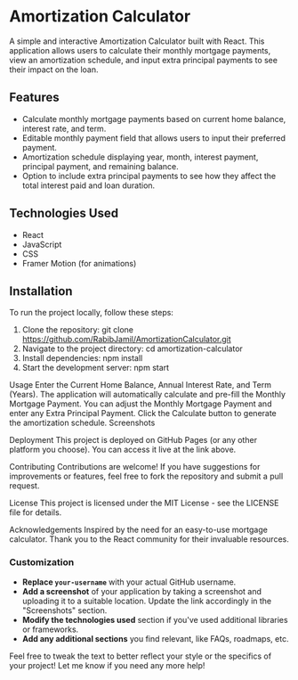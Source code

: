 # Amortization Calculator

A simple and interactive Amortization Calculator built with React. This application allows users to calculate their monthly mortgage payments, view an amortization schedule, and input extra principal payments to see their impact on the loan.

## Features

- Calculate monthly mortgage payments based on current home balance, interest rate, and term.
- Editable monthly payment field that allows users to input their preferred payment.
- Amortization schedule displaying year, month, interest payment, principal payment, and remaining balance.
- Option to include extra principal payments to see how they affect the total interest paid and loan duration.

## Technologies Used

- React
- JavaScript
- CSS
- Framer Motion (for animations)

## Installation

To run the project locally, follow these steps:

1. Clone the repository:
   git clone https://github.com/RabibJamil/AmortizationCalculator.git
2. Navigate to the project directory:
   cd amortization-calculator
3. Install dependencies:
   npm install
4. Start the development server:
   npm start

Usage
Enter the Current Home Balance, Annual Interest Rate, and Term (Years).
The application will automatically calculate and pre-fill the Monthly Mortgage Payment.
You can adjust the Monthly Mortgage Payment and enter any Extra Principal Payment.
Click the Calculate button to generate the amortization schedule.
Screenshots

Deployment
This project is deployed on GitHub Pages (or any other platform you choose). You can access it live at the link above.

Contributing
Contributions are welcome! If you have suggestions for improvements or features, feel free to fork the repository and submit a pull request.

License
This project is licensed under the MIT License - see the LICENSE file for details.

Acknowledgements
Inspired by the need for an easy-to-use mortgage calculator.
Thank you to the React community for their invaluable resources.

### Customization

- **Replace `your-username`** with your actual GitHub username.
- **Add a screenshot** of your application by taking a screenshot and uploading it to a suitable location. Update the link accordingly in the "Screenshots" section.
- **Modify the technologies used** section if you've used additional libraries or frameworks.
- **Add any additional sections** you find relevant, like FAQs, roadmaps, etc.

Feel free to tweak the text to better reflect your style or the specifics of your project! Let me know if you need any more help!
